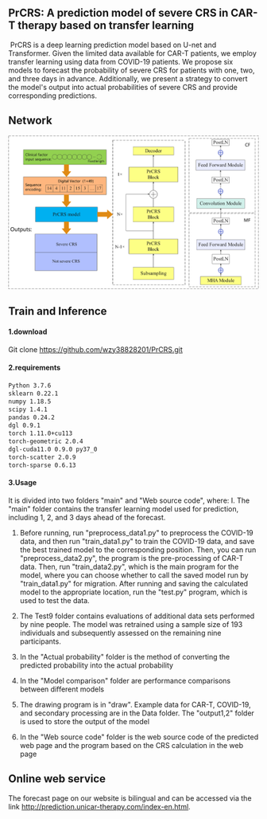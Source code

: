 ## **PrCRS:** **A prediction model of severe CRS in CAR-T therapy based on transfer learning**

​	PrCRS is a deep learning prediction model based on U-net and Transformer. Given the limited data available for CAR-T patients, we employ transfer learning using data from COVID-19 patients. We propose six models to forecast the probability of severe CRS for patients with one, two, and three days in advance. Additionally, we present a strategy to convert the model's output into actual probabilities of severe CRS and provide corresponding predictions.

## Network

![network](https://github.com/wzy38828201/PrCRS/blob/main/network.png)

## Train and Inference

#### 1.download

Git clone https://github.com/wzy38828201/PrCRS.git

#### 2.requirements

```
Python 3.7.6
sklearn 0.22.1
numpy 1.18.5
scipy 1.4.1
pandas 0.24.2
dgl 0.9.1
torch 1.11.0+cu113
torch-geometric 2.0.4
dgl-cuda11.0 0.9.0 py37_0
torch-scatter 2.0.9
torch-sparse 0.6.13
```

#### 3.Usage

It is divided into two folders "main" and "Web source code", where:
I. The "main" folder contains the transfer learning model used for prediction, including 1, 2, and 3 days ahead of the forecast.

1. Before running, run "preprocess_data1.py" to preprocess the COVID-19 data, and then run "train_data1.py" to train the COVID-19 data, and save the best trained model to the corresponding position. Then, you can run "preprocess_data2.py", the program is the pre-processing of CAR-T data. Then, run "train_data2.py", which is the main program for the model, where you can choose whether to call the saved model run by "train_data1.py" for migration. After running and saving the calculated model to the appropriate location, run the "test.py" program, which is used to test the data.

2. The Test9 folder contains evaluations of additional data sets performed by nine people. The model was retrained using a sample size of 193 individuals and subsequently assessed on the remaining nine participants.

3. In the "Actual probability" folder is the method of converting the predicted probability into the actual probability

4. In the "Model comparison" folder are performance comparisons between different models

5. The drawing program is in "draw". Example data for CAR-T, COVID-19, and secondary processing are in the Data folder. The "output1,2" folder is used to store the output of the model

2. In the "Web source code" folder is the web source code of the predicted web page and the program based on the CRS calculation in the web page

## Online web service

The forecast page on our website is bilingual and can be accessed via the link http://prediction.unicar-therapy.com/index-en.html.